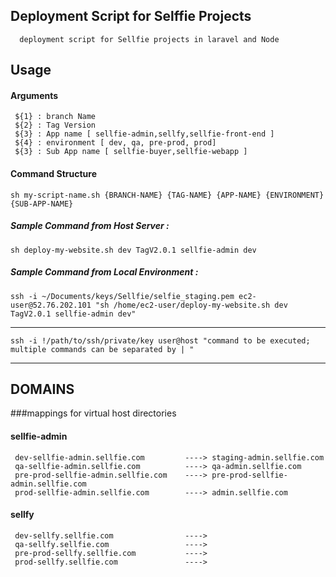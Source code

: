 ## Deployment Script for Selffie Projects
      deployment script for Sellfie projects in laravel and Node


## Usage


#### Arguments
     ${1} : branch Name
     ${2} : Tag Version
     ${3} : App name [ sellfie-admin,sellfy,sellfie-front-end ]
     ${4} : environment [ dev, qa, pre-prod, prod]
     ${3} : Sub App name [ sellfie-buyer,sellfie-webapp ]
    
#### Command Structure 
    sh my-script-name.sh {BRANCH-NAME} {TAG-NAME} {APP-NAME} {ENVIRONMENT} {SUB-APP-NAME}

##### Sample Command from Host Server : 
    sh deploy-my-website.sh dev TagV2.0.1 sellfie-admin dev
##### Sample Command from Local Environment :
    ssh -i ~/Documents/keys/Sellfie/selfie_staging.pem ec2-user@52.76.202.101 "sh /home/ec2-user/deploy-my-website.sh dev TagV2.0.1 sellfie-admin dev"
------
    ssh -i !/path/to/ssh/private/key user@host "command to be executed; multiple commands can be separated by | "




----

## DOMAINS 
###mappings for virtual host directories

#### sellfie-admin
     dev-sellfie-admin.sellfie.com         ----> staging-admin.sellfie.com
     qa-sellfie-admin.sellfie.com          ----> qa-admin.sellfie.com
     pre-prod-sellfie-admin.sellfie.com    ----> pre-prod-sellfie-admin.sellfie.com
     prod-sellfie-admin.sellfie.com        ----> admin.sellfie.com

#### sellfy
     dev-sellfy.sellfie.com                ---->
     qa-sellfy.sellfie.com                 ---->
     pre-prod-sellfy.sellfie.com           ---->
     prod-sellfy.sellfie.com               ---->



